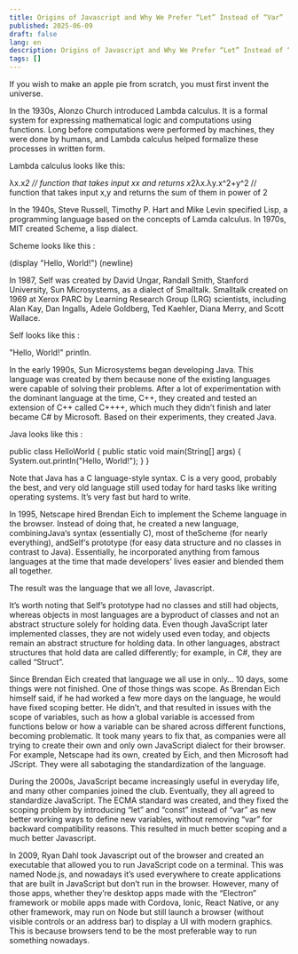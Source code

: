 ```yaml
---
title: Origins of Javascript and Why We Prefer “Let” Instead of “Var”
published: 2025-06-09
draft: false
lang: en
description: Origins of Javascript and Why We Prefer “Let” Instead of “Var”
tags: []
---
```


If you wish to make an apple pie from scratch, you must first invent the universe.

In the 1930s, Alonzo Church introduced Lambda calculus. It is a formal system for expressing mathematical logic and computations using functions. Long before computations were performed by machines, they were done by humans, and Lambda calculus helped formalize these processes in written form.

Lambda calculus looks like this:

λx.x*2 // function that takes input xx and returns x*2λx.λy.x^2+y^2 // function that takes input x,y and returns the sum of them in power of 2

In the 1940s, Steve Russell, Timothy P. Hart and Mike Levin specified Lisp, a programming language based on the concepts of Lamda calculus. In 1970s, MIT created Scheme, a lisp dialect.

Scheme looks like this :

(display "Hello, World!")
(newline)

In 1987, Self was created by David Ungar, Randall Smith, Stanford University, Sun Microsystems, as a dialect of Smalltalk. Smalltalk created on 1969 at Xerox PARC by Learning Research Group (LRG) scientists, including Alan Kay, Dan Ingalls, Adele Goldberg, Ted Kaehler, Diana Merry, and Scott Wallace.

Self looks like this :

"Hello, World!" println.

In the early 1990s, Sun Microsystems began developing Java. This language was created by them because none of the existing languages were capable of solving their problems. After a lot of experimentation with the dominant language at the time, C++, they created and tested an extension of C++ called C++++, which much they didn’t finish and later became C# by Microsoft. Based on their experiments, they created Java.

Java looks like this :

public class HelloWorld {
public static void main(String[] args) {
System.out.println("Hello, World!");
}
}

Note that Java has a C language-style syntax. C is a very good, probably the best, and very old language still used today for hard tasks like writing operating systems. It’s very fast but hard to write.

In 1995, Netscape hired Brendan Eich to implement the Scheme language in the browser. Instead of doing that, he created a new language, combiningJava‘s syntax (essentially C), most of theScheme (for nearly everything), andSelf‘s prototype (for easy data structure and no classes in contrast to Java). Essentially, he incorporated anything from famous languages at the time that made developers’ lives easier and blended them all together.

The result was the language that we all love, Javascript.

It’s worth noting that Self’s prototype had no classes and still had objects, whereas objects in most languages are a byproduct of classes and not an abstract structure solely for holding data. Even though JavaScript later implemented classes, they are not widely used even today, and objects remain an abstract structure for holding data. In other languages, abstract structures that hold data are called differently; for example, in C#, they are called “Struct”.

Since Brendan Eich created that language we all use in only… 10 days, some things were not finished. One of those things was scope. As Brendan Eich himself said, if he had worked a few more days on the language, he would have fixed scoping better. He didn’t, and that resulted in issues with the scope of variables, such as how a global variable is accessed from functions below or how a variable can be shared across different functions, becoming problematic. It took many years to fix that, as companies were all trying to create their own and only own JavaScript dialect for their browser. For example, Netscape had its own, created by Eich, and then Microsoft had JScript. They were all sabotaging the standardization of the language.

During the 2000s, JavaScript became increasingly useful in everyday life, and many other companies joined the club. Eventually, they all agreed to standardize JavaScript. The ECMA standard was created, and they fixed the scoping problem by introducing “let” and “const” instead of “var” as new better working ways to define new variables, without removing “var” for backward compatibility reasons. This resulted in much better scoping and a much better Javascript.

In 2009, Ryan Dahl took Javascript out of the browser and created an executable that allowed you to run JavaScript code on a terminal. This was named Node.js, and nowadays it’s used everywhere to create applications that are built in JavaScript but don’t run in the browser. However, many of those apps, whether they’re desktop apps made with the “Electron” framework or mobile apps made with Cordova, Ionic, React Native, or any other framework, may run on Node but still launch a browser (without visible controls or an address bar) to display a UI with modern graphics. This is because browsers tend to be the most preferable way to run something nowadays.
